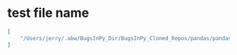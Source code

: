 # test file name

```json
[
    "/Users/jerry/.abw/BugsInPy_Dir/BugsInPy_Cloned_Repos/pandas/pandas/tests/test_strings.py"
]
```
